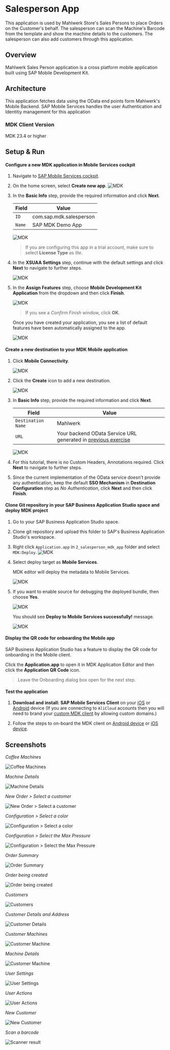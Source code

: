 # Salesperson App
This application is used by Mahlwerk Store's Sales Persons to place Orders on the Customer's behalf. The salesperson can scan the Machine's Barcode from the template and show the machine details to the customers. The salesperson can also add customers through this application.

## Overview
Mahlwerk Sales Person application is a cross platform mobile application built using SAP Mobile Development Kit.

## Architecture
This application fetches data using the OData end points form Mahlwerk's Mobile Backend. SAP Mobile Services handles the user Authentication and Identitiy management for this application

### MDK Client Version
MDK 23.4 or higher

## Setup & Run

#### Configure a new MDK application in Mobile Services cockpit
1. Navigate to [SAP Mobile Services cockpit](https://developers.sap.com/tutorials/fiori-ios-hcpms-setup.html).
2. On the home screen, select **Create new app**.
    ![MDK](./Screenshots/img-1.png)
3. In the **Basic Info** step, provide the required information and click **Next**.

    | Field | Value |
    |----|----|
    | `ID` | com.sap.mdk.salesperson |
    | `Name` | SAP MDK Demo App |

    ![MDK](./Screenshots/img-2.png)

    > If you are configuring this app in a trial account, make sure to select **License Type** as *lite*.


4. In the **XSUAA Settings** step, continue with the default settings and click **Next** to navigate to further steps.

    ![MDK](./Screenshots/img-2.1.png)


4. In the **Assign Features** step, choose **Mobile Development Kit Application** from the dropdown and then click **Finish**.

    ![MDK](./Screenshots/img-3.png)

    >If you see a _Confirm Finish_ window, click **OK**.

    Once you have created your application, you see a list of default features have been automatically assigned to the app.

    ![MDK](./Screenshots/img-4.png)


#### Create a new destination to your MDK Mobile application

1. Click **Mobile Connectivity**.  

    ![MDK](./Screenshots/img-5.png)

2. Click the **Create** icon to add a new destination.

    ![MDK](./Screenshots/img-6.png)

3. In **Basic Info** step, provide the required information and click **Next**.

    | Field | Value |
    |----|----|
    | `Destination Name` | Mahlwerk |
    | `URL` | Your backend OData Service URL generated in [previous exercise](/1_backend_odata_service) |

    ![MDK](./Screenshots/img-7.png)

4. For this tutorial, there is no Custom Headers, Annotations required. Click **Next** to navigate to further steps.

5. Since the current implementation of the OData service doesn't provide any authentication, keep the default **SSO Mechanism** in **Destination Configuration** step as *No Authentication*, click **Next** and then click **Finish**.   


#### Clone Git repository in your SAP Business Application Studio space and deploy MDK project

1. Go to your SAP Business Application Studio space.

2. Clone git repository and upload this folder to SAP's Business Application Studio's workspace.

3. Right click `Application.app` in `2_salesperson_mdk_app` folder and select `MDK:Deploy`. 
    ![MDK](./Screenshots/img-8.png)

4. Select deploy target as **Mobile Services**.

   MDK editor will deploy the metadata to Mobile Services.

    ![MDK](./Screenshots/img-9.png)

5. If you want to enable source for debugging the deployed bundle, then choose **Yes**.

    ![MDK](./Screenshots/img-9.1.png)

    You should see **Deploy to Mobile Services successfully!** message.

    ![MDK](./Screenshots/img-9.2.png)


 #### Display the QR code for onboarding the Mobile app

SAP Business Application Studio has a feature to display the QR code for onboarding in the Mobile client.

Click the **Application.app** to open it in MDK Application Editor and then click the **Application QR Code** icon.

>Leave the Onboarding dialog box open for the next step.


 #### Test the application
1. **Download and install:** **SAP Mobile Services Client** on your [iOS](https://apps.apple.com/us/app/sap-mobile-services-client/id1413653544) or [Android](https://play.google.com/store/apps/details?id=com.sap.mobileservices.client) device (If you are connecting to `AliCloud` accounts then you will need to brand your [custom MDK client](cp-mobile-dev-kit-build-client) by allowing custom domains.)

2. Follow the steps to on-board the MDK client on [Android device](https://github.com/SAP-samples/cloud-mdk-tutorial-samples/blob/master/Onboarding-Android-client/Onboarding-Android-client.md) or [iOS device](https://github.com/SAP-samples/cloud-mdk-tutorial-samples/blob/master/Onboarding-iOS-client/Onboarding-iOS-client.md).


## Screenshots
*Coffee Machines* 

![Coffee Machines](./Screenshots/img-10.png)

*Machine Details* 

![Machine Details](./Screenshots/img-11.png)

*New Order > Select a customer*

 ![New Order > Select a customer](./Screenshots/img-12.png)
 
*Configuration > Select a color* 

![Configuration > Select a color](./Screenshots/img-13.png)

*Configuration > Select the Max Pressure*

 ![Configuration > Select the Max Pressure](./Screenshots/img-14.png)
 
*Order Summary*

 ![Order Summary](./Screenshots/img-15.png)
 
*Order being created*

 ![Order being created](./Screenshots/img-16.png)
 
*Customers*

 ![Customers](./Screenshots/img-17.png)
 
*Customer Details and Address*

 ![Customer Details](./Screenshots/img-18.png)
 
*Customer Machines*

 ![Customer Machine](./Screenshots/img-19.png)
 
*Machine Details*

 ![Customer Machine](./Screenshots/img-20.png)
 
*User Settings*

 ![User Settings](./Screenshots/img-21.png)
 
*User Actions*

 ![User Actions](./Screenshots/img-22.png)
 
*New Customer*

 ![New Customer](./Screenshots/img-24.png)
 
*Scan a barcode*

 ![Scanner result](./Screenshots/img-23.png)
 



